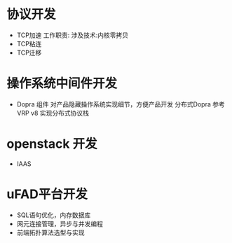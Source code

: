# 协议开发
*  TCP加速
   工作职责:
   涉及技术:内核零拷贝
*  TCP粘连
*  TCP迁移

# 操作系统中间件开发
*  Dopra 组件
   对产品隐藏操作系统实现细节，方便产品开发
   分布式Dopra
   参考VRP v8  实现分布式协议栈
   
   
# openstack 开发
*  IAAS


# uFAD平台开发
*  SQL语句优化，内存数据库
*  网元连接管理，异步与并发编程
*  前端拓扑算法选型与实现



